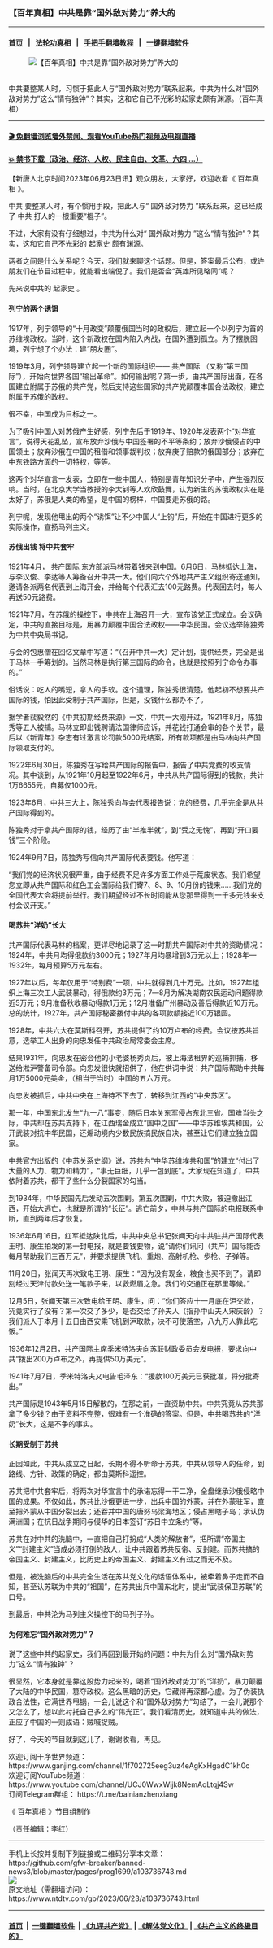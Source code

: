### 【百年真相】中共是靠“国外敌对势力”养大的
------------------------

#### [首页](https://github.com/gfw-breaker/banned-news3/blob/master/README.md) &nbsp;&nbsp;|&nbsp;&nbsp; [法轮功真相](https://github.com/begood0513/basic/blob/master/README.md)  &nbsp;&nbsp;|&nbsp;&nbsp; [手把手翻墙教程](https://github.com/gfw-breaker/guides/wiki)  &nbsp;&nbsp;|&nbsp;&nbsp; [一键翻墙软件](https://github.com/gfw-breaker/nogfw/blob/master/README.md)  



<div><div class="featured_image">
 <figure>
  <img alt="【百年真相】中共是靠“国外敌对势力”养大的" src="https://i.ntdtv.com/assets/uploads/2023/06/id103736744-maxresdefault-800x450.jpg"/>
 </figure><br/>
 <span class="caption">
  中共要整某人时，习惯于把此人与“国外敌对势力”联系起来，中共为什么对“国外敌对势力”这么“情有独钟”？其实，这和它自己不光彩的起家史颇有渊源。（百年真相）
 </span>
</div>
</div><hr/>

#### [ 🎬  免翻墙浏览墙外禁闻、观看YouTube热门视频及电视直播](https://github.com/gfw-breaker/HelloWorld)

#### [ 💥  禁书下载（政治、经济、人权、民主自由、文革、六四 ...）](https://github.com/gfw-breaker/books/blob/master/README.md)

<div><div class="post_content" itemprop="articleBody">
 <p>
  【新唐人北京时间2023年06月23日讯】观众朋友，大家好，欢迎收看《
  <ok href="https://www.ntdtv.com/gb/百年真相.htm">
   百年真相
  </ok>
  》。
 </p>
 <p>
  <ok href="https://www.ntdtv.com/gb/中共.htm">
   中共
  </ok>
  要整某人时，有个惯用手段，把此人与“
  <ok href="https://www.ntdtv.com/gb/国外敌对势力.htm">
   国外敌对势力
  </ok>
  ”联系起来，这已经成了
  <ok href="https://www.ntdtv.com/gb/中共.htm">
   中共
  </ok>
  打人的一根重要“棍子”。
 </p>
 <p>
  不过，大家有没有仔细想过，中共为什么对“
  <ok href="https://www.ntdtv.com/gb/国外敌对势力.htm">
   国外敌对势力
  </ok>
  ”这么“情有独钟”？其实，这和它自己不光彩的
  <ok href="https://www.ntdtv.com/gb/起家史.htm">
   起家史
  </ok>
  颇有渊源。
 </p>
 <p>
  两者之间是什么关系呢？今天，我们就来聊这个话题。但是，答案最后公布，或许朋友们在节目过程中，就能看出端倪了。我们是否会“英雄所见略同”呢？
 </p>
 <p>
  先来说中共的
  <ok href="https://www.ntdtv.com/gb/起家史.htm">
   起家史
  </ok>
  。
 </p>
 <p>
 </p>
 <p>
 </p>
 <h4>
  列宁的两个诱饵
 </h4>
 <p>
  1917年，列宁领导的“十月政变”颠覆俄国当时的政权后，建立起一个以列宁为首的苏维埃政权。当时，这个新政权在国内陷入内战，在国外遭到孤立。为了摆脱困境，列宁想了个办法：建“朋友圈”。
 </p>
 <p>
  1919年3月，列宁领导建立起一个新的国际组织——
  <ok href="https://www.ntdtv.com/gb/共产国际.htm">
   共产国际
  </ok>
  （又称“第三国际”），开始向世界各国“输出革命”。如何输出呢？第一步，由共产国际出面，在各国建立附属于苏俄的共产党，然后支持这些国家的共产党颠覆本国合法政权，建立附属于苏俄的政权。
 </p>
 <p>
  很不幸，中国成为目标之一。
 </p>
 <p>
  为了吸引中国人对苏俄产生好感，列宁先后于1919年、1920年发表两个“对华宣言”，说得天花乱坠，宣布放弃沙俄与中国签署的不平等条约；放弃沙俄侵占的中国领土；放弃沙俄在中国的租借和领事裁判权；放弃庚子赔款的俄国部分；放弃在中东铁路方面的一切特权，等等。
 </p>
 <p>
  这两个对华宣言一发表，立即在一些中国人，特别是青年知识分子中，产生强烈反响。当时，在北京大学当教授的李大钊等人欢欣鼓舞，认为新生的苏俄政权实在是太好了，苏俄是人类的希望，是中国的榜样，中国要走苏俄的路。
 </p>
 <p>
  列宁呢，发现他甩出的两个“诱饵”让不少中国人“上钩”后，开始在中国进行更多的实际操作，宣扬马列主义。
 </p>
 <h4>
  苏俄出钱 将中共套牢
 </h4>
 <p>
  1921年4月，
  <ok href="https://www.ntdtv.com/gb/共产国际.htm">
   共产国际
  </ok>
  东方部派马林带着钱来到中国。6月6日，马林抵达上海，与李汉俊、李达等人筹备召开中共一大。他们向六个外地共产主义组织寄送通知，邀请各派两名代表到上海开会，并给每个代表汇去100元路费。代表回去时，每人再送50元路费。
 </p>
 <p>
  1921年7月，在苏俄的操控下，中共在上海召开一大，宣布该党正式成立。会议确定，中共的直接目标是，用暴力颠覆中国合法政权——中华民国。会议选举陈独秀为中共中央局书记。
 </p>
 <p>
  与会的包惠僧在回忆文章中写道：“（召开中共一大）定计划，提供经费，完全是出于马林一手筹划的。当然马林是执行第三国际的命令，也就是按照列宁命令办事的。”
 </p>
 <p>
  俗话说：吃人的嘴短，拿人的手软。这个道理，陈独秀很清楚。他起初不想要共产国际的钱，怕因此受制于共产国际，但是，没钱什么都办不了。
 </p>
 <p>
  据学者裴毅然的《中共初期经费来源》一文，中共一大刚开过，1921年8月，陈独秀等五人被捕。马林立即出钱聘请法国律师应诉，并花钱打通会审的各个关节，最后以《新青年》杂志有过激言论罚款5000元结案，所有款项都是由马林向共产国际领取支付的。
 </p>
 <p>
  1922年6月30日，陈独秀在写给共产国际的报告中，报告了中共党费的收支情况。其中谈到，从1921年10月起至1922年6月，中共从共产国际得到的钱款，共计1万6655元，自募仅1000元。
 </p>
 <p>
  1923年6月，中共三大上，陈独秀向与会代表报告说：党的经费，几乎完全是从共产国际得到的。
 </p>
 <p>
  陈独秀对于拿共产国际的钱，经历了由“半推半就”，到“受之无愧”，再到“开口要钱”三个阶段。
 </p>
 <p>
  1924年9月7日，陈独秀写信向共产国际代表要钱。他写道：
 </p>
 <p>
  “我们党的经济状况很严重，由于经费不足许多方面工作处于荒废状态。我们希望您立即从共产国际和红色工会国际给我们寄7、8、9、10月份的钱来……我们党的全国代表大会将提前举行。我们期望经过不长时间能从您那里得到一千多元钱来支付会议开支。”
 </p>
 <h4>
  喝苏共“洋奶”长大
 </h4>
 <p>
  共产国际代表马林的档案，更详尽地记录了这一时期共产国际对中共的资助情况：1924年，中共月均得俄款约3000元；1927年月均暴增到3万元以上；1928年—1932年，每月预算5万元左右。
 </p>
 <p>
  1927年以后，每年仅用于“特别费”一项，中共就得到几十万元。比如，1927年组织上海三次工人武装暴动，得俄款约3万元；7—8月为解决湖南农民运动问题得款近5万元；9月准备秋收暴动得款1万元；12月准备广州暴动及善后得款近10万元。总的统计，1927年，共产国际秘密拨付中共的各项款额接近100万银圆。
 </p>
 <p>
  1928年，中共六大在莫斯科召开，苏共提供了约10万卢布的经费。会议按苏共旨意，选举工人出身的向忠发任中共政治局常委会主席。
 </p>
 <p>
  结果1931年，向忠发在密会他的小老婆杨秀贞后，被上海法租界的巡捕抓捕，移送给淞沪警备司令部。向忠发很快就招供了，他在供词中说：共产国际帮助中共每月1万5000元美金，（相当于当时）中国的五六万元。
 </p>
 <p>
  向忠发被抓后，中共中央在上海待不下去了，转移到江西的“中央苏区”。
 </p>
 <p>
  那一年，中国东北发生“九一八”事变，随后日本关东军侵占东北三省。国难当头之际，中共却在苏共支持下，在江西瑞金成立“国中之国”——中华苏维埃共和国，公开武装对抗中华民国，还煽动境内少数民族搞民族自决，甚至让它们建立独立国家。
 </p>
 <p>
  中共官方出版的《中苏关系史纲》说，苏共为“中华苏维埃共和国”的建立“付出了大量的人力、物力和精力”，“事无巨细，几乎一包到底”。大家现在知道了，中共依附着苏共，都干了些什么分裂国家的勾当。
 </p>
 <p>
  到1934年，中华民国先后发动五次围剿。第五次围剿，中共大败，被迫撤出江西，开始大逃亡，也就是所谓的“长征”。逃亡前夕，中共与共产国际的电报联系中断，直到两年后才恢复。
 </p>
 <p>
  1936年6月16日，红军抵达陕北后，中共中央总书记张闻天向中共驻共产国际代表王明、康生拍发的第一封电报，就是要钱要物，说“请你们讯问（共产）国际能否每月帮助我们三百万元”，并要求提供飞机、重炮、高射机枪、步枪、子弹等。
 </p>
 <p>
  11月20日，张闻天再次致电王明、康生：“因为没有现金，粮食也买不到了。请即刻经过天津付款处送一笔款子来，以救燃眉之急。我们的交通正在那里等候。”
 </p>
 <p>
  12月5日，张闻天第三次致电给王明、康生，问：“你们答应十一月底在沪交款，究竟实行了没有？第一次交了多少，是否交给了孙夫人（指孙中山夫人宋庆龄）？我们派人于本月十五日由西安乘飞机到沪取款，决不可使落空，八九万人靠此吃饭。”
 </p>
 <p>
  1936年12月2日，共产国际主席季米特洛夫向苏联财政委员会发电报，要求向中共“拨出200万卢布之外，再提供50万美元”。
 </p>
 <p>
  1941年7月7日，季米特洛夫又电告毛泽东：“援款100万美元已获批准，将分批寄出。”
 </p>
 <p>
  共产国际是1943年5月15日解散的，在那之前，一直资助中共。中共究竟从苏共那拿了多少钱？由于资料不完整，很难有一个准确的答案。但是，中共喝苏共的“洋奶”长大，这是不争的事实。
 </p>
 <p>
 </p>
 <p>
 </p>
 <h4>
  长期受制于苏共
 </h4>
 <p>
  正因如此，中共从成立之日起，长期不得不听命于苏共。中共从领导人的任命，到路线、方针、政策的确定，都由莫斯科遥控。
 </p>
 <p>
  苏共把中共套牢后，将两次对华宣言中的承诺忘得一干二净，全盘继承沙俄侵略中国的成果。不仅如此，苏共比沙俄更进一步，出兵中国的外蒙，并在外蒙驻军，直至把外蒙从中国分裂出去；还吞并中国的唐努乌梁海地区；侵占黑瞎子岛；承认伪满洲国；在抗日战争期间与侵华的日本签订“苏日中立条约”等。
 </p>
 <p>
  苏共在对中共的洗脑中，一直把自己打扮成“人类的解放者”，把所谓“帝国主义”“封建主义”当成必须打倒的敌人，让中共跟着苏共反帝、反封建。而苏共搞的帝国主义、封建主义，比历史上的帝国主义、封建主义有过之而无不及。
 </p>
 <p>
  但是，被洗脑后的中共完全生活在苏共党文化的话语体系中，被牵着鼻子走而不自知，甚至认苏联为中共的“祖国”，在苏共出兵中国东北时，提出“武装保卫苏联”的口号。
 </p>
 <p>
  到最后，中共沦为马列主义操控下的马列子孙。
 </p>
 <h4>
  为何难忘“国外敌对势力”？
 </h4>
 <p>
  说了这些中共的起家史，我们再回到最开始的问题：中共为什么对“国外敌对势力”这么“情有独钟”？
 </p>
 <p>
  很显然，它本身就是靠这股势力起来的，喝着“国外敌对势力”的“洋奶”，暴力颠覆了大陆的中华民国，篡夺政权。这么黑暗的历史，它藏得再深都心虚。为了伪装执政合法性，它满世界甩锅，一会儿说这个和“国外敌对势力”勾结了，一会儿说那个又怎么了，想以此衬托自己多么的“伟光正”。我们看清历史，就知道中共的做法，正应了中国的一则成语：贼喊捉贼。
 </p>
 <p>
  好了，今天的节目就到这儿了，谢谢收看，再见。
 </p>
 <p>
  欢迎订阅干净世界频道：
  <ok href="https://www.ganjing.com/channel/1f702725eeg3uz4eAgKxHgadC1kh0c">
   https://www.ganjing.com/channel/1f702725eeg3uz4eAgKxHgadC1kh0c
  </ok>
  <br/>
  欢迎订阅YouTube频道：
  <ok href="https://www.youtube.com/channel/UCJ0WwxWijk8NemAqLtqj4Sw">
   https://www.youtube.com/channel/UCJ0WwxWijk8NemAqLtqj4Sw
  </ok>
  <br/>
  订阅Telegram群组：
  <ok href="https://t.me/bainianzhenxiang">
   https://t.me/bainianzhenxiang
  </ok>
 </p>
 <p>
  《
  <ok href="https://www.ntdtv.com/gb/百年真相.htm">
   百年真相
  </ok>
  》节目组制作
 </p>
 <p>
  （责任编辑：李红）
 </p>
 <div class="single_ad">
 </div>
</div>
</div>
<hr/>
手机上长按并复制下列链接或二维码分享本文章：<br/>
https://github.com/gfw-breaker/banned-news3/blob/master/pages/prog1699/a103736743.md <br/>
<a href='https://github.com/gfw-breaker/banned-news3/blob/master/pages/prog1699/a103736743.md'><img src='https://github.com/gfw-breaker/banned-news3/blob/master/pages/prog1699/a103736743.md.png'/></a> <br/>
原文地址（需翻墙访问）：https://www.ntdtv.com/gb/2023/06/23/a103736743.html


------------------------
#### [首页](https://github.com/gfw-breaker/banned-news3/blob/master/README.md) &nbsp;|&nbsp; [一键翻墙软件](https://github.com/gfw-breaker/nogfw/blob/master/README.md) &nbsp;| [《九评共产党》](https://github.com/gfw-breaker/9ping.md/blob/master/README.md#九评之一评共产党是什么) | [《解体党文化》](https://github.com/gfw-breaker/jtdwh.md/blob/master/README.md) | [《共产主义的终极目的》](https://github.com/gfw-breaker/gczydzjmd.md/blob/master/README.md)


<img src='http://gfw-breaker.win/banned-news3/pages/prog1699/a103736743.md' width='0px' height='0px'/>